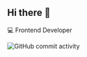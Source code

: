 ## Hi there 👋

:computer: Frontend Developer

![GitHub commit activity](https://img.shields.io/github/commit-activity/w/juan-carlos-aguilera/juan-carlos-aguilera)
